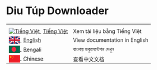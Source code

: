 # Diu Túp Downloader

<table>
  <tr>
    <th></th>
    <th></th>
  </tr>
  <tr>
    <td>
    <a href="src/docs/locale/vi/README.vi.md">
        <img src="src/assets/images/Vietnam_Flag.svg" alt="Tiếng Việt" width="30" height="20" style="vertical-align: middle;">
        <span style="margin-left: 5px; vertical-align: middle;">Tiếng Việt</span>
    </a>
</td>
    <td>Xem tài liệu bằng Tiếng Việt</td>
  </tr>
  <tr>
    <td>
    <a href="src/docs/locale/en/README.en.md">
        <img src="src/assets/images/United_Kingdom_Flag.svg" alt="English" width="30" height="20" style="vertical-align: middle;">
        <span style="margin-left: 5px; vertical-align: middle;">English</span>
    </a>
</td>
    <td>View documentation in English</td>
  </tr>
  <tr>
    <td>
    <a href="src/docs/locale/bn/README.bn.md">
        <img src="src/assets/images/Bangladesh_Flag.svg" alt="Bengali" width="30" height="20" style="vertical-align: middle;">
        <span style="margin-left: 5px; vertical-align: middle;">Bengali</span>
    </a>
</td>
    <td>বাংলায় ডকুমেন্টেশন দেখুন</td>
  </tr>
  <tr>
    <td>
    <a href="src/docs/locale/zh/README.zh.md">
        <img src="src/assets/images/China_Flag.svg" alt="Chinese" width="30" height="20" style="vertical-align: middle;">
        <span style="margin-left: 5px; vertical-align: middle;">Chinese</span>
    </a>
</td>
    <td>查看中文文档</td>
</table>
